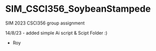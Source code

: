# SIM_CSCI356_SoybeanStampede
 SIM 2023 CSCI356 group assignment

14/8/23 - added simple Ai script & Scipt Folder :) 
- Roy
